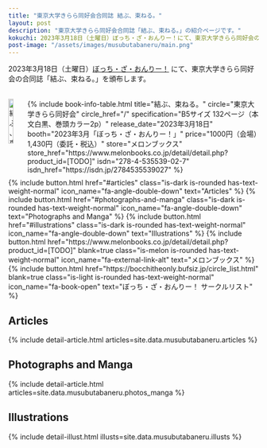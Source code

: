 ```yaml
---
title: "東京大学きらら同好会合同誌 結ぶ、束ねる。"
layout: post
description: "東京大学きらら同好会合同誌「結ぶ、束ねる。」の紹介ページです。"
kokuchi: 2023年3月18日（土曜日）ぼっち・ざ・おんりー！にて、東京大学きらら同好会の合同誌「結ぶ、束ねる。」を頒布します。
post-image: "/assets/images/musubutabaneru/main.png"
---
```


2023年3月18日（土曜日）[ぼっち・ざ・おんりー！](https://bocchitheonly.bufsiz.jp) にて、東京大学きらら同好会の合同誌「結ぶ、束ねる。」を頒布します。

<br>
<div class="columns is-centered is-multiline">
    <div class="column is-one-fifth-desktop is-one-third-tablet">
        <a href="/assets/images/musubutabaneru/cover.png" data-lightbox="cover" data-lightbox-webp="/assets/images/musubutabaneru/cover.webp">
            <picture>
                <source type="image/webp" srcset="/assets/images/musubutabaneru/cover.webp">
                <img src="/assets/images/musubutabaneru/cover.png" alt="結ぶ、束ねる。" style="width: 75%; max-width: 250px">
            </picture>
        </a>
    </div>
    <div class="column is-half">
        {% include book-info-table.html
           title="結ぶ、束ねる。"
           circle="東京大学きらら同好会"
           circle_href="/"
           specification="B5サイズ 132ページ（本文白黒、巻頭カラー2p）"
           release_date="2023年3月18日"
           booth="2023年3月「ぼっち・ざ・おんりー！」"
           price="1000円（会場）　1,430円（委託・税込）"
           store="メロンブックス"
           store_href="https://www.melonbooks.co.jp/detail/detail.php?product_id=[TODO]"
           isdn="278-4-535539-02-7"
           isdn_href="https://isdn.jp/2784535539027" %}
    </div>
</div>

<div class="columns is-centered is-multiline">
    {% include button.html
       href="#articles"
       class="is-dark is-rounded has-text-weight-normal"
       icon_name="fa-angle-double-down"
       text="Articles" %}
    {% include button.html
       href="#photographs-and-manga"
       class="is-dark is-rounded has-text-weight-normal"
       icon_name="fa-angle-double-down"
       text="Photographs and Manga" %}
    {% include button.html
       href="#illustrations"
       class="is-dark is-rounded has-text-weight-normal"
       icon_name="fa-angle-double-down"
       text="Illustrations" %}
    {% include button.html
       href="https://www.melonbooks.co.jp/detail/detail.php?product_id=[TODO]"
       blank=true
       class="is-melon is-rounded has-text-weight-normal"
       icon_name="fa-external-link-alt"
       text="メロンブックス" %}
    {% include button.html
       href="https://bocchitheonly.bufsiz.jp/circle_list.html"
       blank=true
       class="is-light is-rounded has-text-weight-normal"
       icon_name="fa-book-open"
       text="ぼっち・ざ・おんりー！ サークルリスト" %}
</div>

## Articles

{% include detail-article.html articles=site.data.musubutabaneru.articles %}

## Photographs and Manga

{% include detail-article.html articles=site.data.musubutabaneru.photos_manga %}

## Illustrations

{% include detail-illust.html illusts=site.data.musubutabaneru.illusts %}

